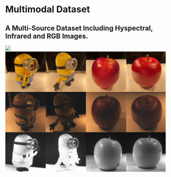 # Multimodal Dataset
## A Multi-Source Dataset Including Hyspectral, Infrared and RGB Images. ##
[![](https://img.shields.io/badge/Data-@GoogleDrive-brightgreen.svg)]( https://drive.google.com/drive/folders/1-1dcT8M72wbBWfftMbmG88sBRyZQgYOe?usp=sharing)
![image](https://github.com/spectral-3D-lab/multimodal-dataset/blob/main/multimodal_data/minions_apples.png)

